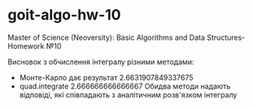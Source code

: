# goit-algo-hw-10
Master of Science (Neoversity): Basic Algorithms and Data Structures- Homework №10

Висновок з обчислення інтегралу різними методами:
- Монте-Карло дає результат 2.6631907849337675
- quad.integrate 2.666666666666667
Обидва методи надають відповіді, які співпадають з аналітичним розв'язком інтегралу
